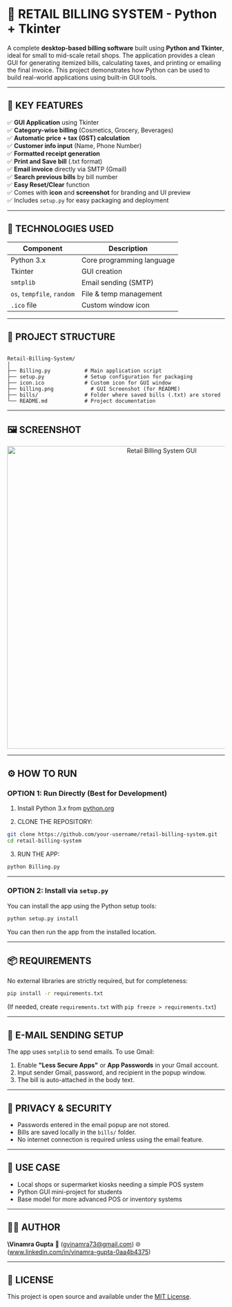 # 🧾 RETAIL BILLING SYSTEM - Python + Tkinter

A complete **desktop-based billing software** built using **Python and Tkinter**, ideal for small to mid-scale retail shops. The application provides a clean GUI for generating itemized bills, calculating taxes, and printing or emailing the final invoice. This project demonstrates how Python can be used to build real-world applications using built-in GUI tools.

---

## 📌 KEY FEATURES

✅ **GUI Application** using Tkinter  
✅ **Category-wise billing** (Cosmetics, Grocery, Beverages)  
✅ **Automatic price + tax (GST) calculation**  
✅ **Customer info input** (Name, Phone Number)  
✅ **Formatted receipt generation**  
✅ **Print and Save bill** (.txt format)  
✅ **Email invoice** directly via SMTP (Gmail)  
✅ **Search previous bills** by bill number  
✅ **Easy Reset/Clear** function  
✅ Comes with **icon** and **screenshot** for branding and UI preview  
✅ Includes `setup.py` for easy packaging and deployment

---

## 🧱 TECHNOLOGIES USED

| Component      | Description                    |
|----------------|--------------------------------|
| Python 3.x     | Core programming language      |
| Tkinter        | GUI creation                   |
| `smtplib`      | Email sending (SMTP)           |
| `os`, `tempfile`, `random` | File & temp management |
| `.ico` file    | Custom window icon             |

---

## 📁 PROJECT STRUCTURE

```

Retail-Billing-System/
│
├── Billing.py           # Main application script
├── setup.py             # Setup configuration for packaging
├── icon.ico             # Custom icon for GUI window
├── billing.png            # GUI Screenshot (for README)
├── bills/               # Folder where saved bills (.txt) are stored
└── README.md            # Project documentation

````

---

## 🖼 SCREENSHOT

<p align="center">
  <img src="billing.png" alt="Retail Billing System GUI" width="700"/>
</p>

---

## ⚙️ HOW TO RUN

### OPTION 1: Run Directly (Best for Development)

1. Install Python 3.x from [python.org](https://www.python.org/)

2. CLONE THE REPOSITORY:
```bash
git clone https://github.com/your-username/retail-billing-system.git
cd retail-billing-system
````

3. RUN THE APP:

```bash
python Billing.py
```

---

### OPTION 2: Install via `setup.py`

You can install the app using the Python setup tools:

```bash
python setup.py install
```

You can then run the app from the installed location.

---

## 📦 REQUIREMENTS

No external libraries are strictly required, but for completeness:

```bash
pip install -r requirements.txt
```

(If needed, create `requirements.txt` with `pip freeze > requirements.txt`)

---

## 📧 E-MAIL SENDING SETUP

The app uses `smtplib` to send emails. To use Gmail:

1. Enable **"Less Secure Apps"** or **App Passwords** in your Gmail account.
2. Input sender Gmail, password, and recipient in the popup window.
3. The bill is auto-attached in the body text.

---

## 🔐 PRIVACY & SECURITY

* Passwords entered in the email popup are not stored.
* Bills are saved locally in the `bills/` folder.
* No internet connection is required unless using the email feature.

---

## 🚀 USE CASE

* Local shops or supermarket kiosks needing a simple POS system
* Python GUI mini-project for students
* Base model for more advanced POS or inventory systems

---

## 🧑‍💻 AUTHOR

**\Vinamra Gupta**
📧 (gvinamra73@gmail.com)
🌐 (www.linkedin.com/in/vinamra-gupta-0aa4b4375)

---

## 📄 LICENSE

This project is open source and available under the [MIT License](LICENSE).




